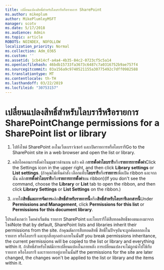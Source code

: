 ```yaml
---
title: เปลี่ยนแปลงสิทธิ์สำหรับไลบรารีหรือรายการ SharePoint
ms.author: mikeplum
author: MikePlumleyMSFT
manager: scotv
ms.date: 5/17/2018
ms.audience: Admin
ms.topic: article
ROBOTS: NOINDEX, NOFOLLOW
localization_priority: Normal
ms.collection: Adm_O365
ms.custom: ''
ms.assetid: 1cb414cf-a4a4-4b35-84c2-0723cf5c5a14
ms.openlocfilehash: 46bdb15733fa3673c6487c7a0316752b9ae757f4
ms.sourcegitcommit: 03a156a9c9740521155a30775492c7dff0982588
ms.translationtype: MT
ms.contentlocale: th-TH
ms.lasthandoff: 03/22/2019
ms.locfileid: "30753157"
---
```

# <a name="change-permissions-for-a-sharepoint-list-or-library"></a><span data-ttu-id="21b2b-102">เปลี่ยนแปลงสิทธิ์สำหรับไลบรารีหรือรายการ SharePoint</span><span class="sxs-lookup"><span data-stu-id="21b2b-102">Change permissions for a SharePoint list or library</span></span>

1. <span data-ttu-id="21b2b-103">ไปยังไซต์ SharePoint ลงในเว็บเบราว์เซอร์ และเปิดรายการหรือไลบรารี</span><span class="sxs-lookup"><span data-stu-id="21b2b-103">Go to the SharePoint site in a web browser and open the list or library.</span></span>
    
2. <span data-ttu-id="21b2b-104">คลิกไอคอนการตั้งค่าในมุมขวาด้านบน แล้ว คลิ ก**การตั้งค่าไลบรารี**หรือ**รายการการตั้งค่า**</span><span class="sxs-lookup"><span data-stu-id="21b2b-104">Click the Settings icon in the upper right, and then click **Library settings** or **List settings**.</span></span> <span data-ttu-id="21b2b-105">(ถ้าคุณไม่เห็นคำสั่ง เลือกแท็บ**ไลบรารี**หรือ**รายการ**เพื่อเปิด ribbon และจากนั้น คลิก**การตั้งค่าไลบรารี**หรือ**รายการการตั้งค่า**บน ribbon)</span><span class="sxs-lookup"><span data-stu-id="21b2b-105">(If you don't see the command, choose the **Library** or **List** tab to open the ribbon, and then click **Library Settings** or **List Settings** on the ribbon.)</span></span> 
    
3. <span data-ttu-id="21b2b-106">ภายใต้**สิทธิ์และการจัดการ**คลิก**สิทธิ์สำหรับรายการนี้**หรือ**สิทธิ์สำหรับไลบรารีเอกสารนี้**</span><span class="sxs-lookup"><span data-stu-id="21b2b-106">Under **Permissions and Management**, click **Permissions for this list** or **Permissions for this document library**.</span></span>
    
<span data-ttu-id="21b2b-107">โปรดสังเกตว่า โดยค่าเริ่มต้น รายการ SharePoint และไลบรารีได้สืบทอดสิทธิ์ของตนเองมาจากไซต์</span><span class="sxs-lookup"><span data-stu-id="21b2b-107">Note that by default, SharePoint lists and libraries inherit their permissions from the site.</span></span> <span data-ttu-id="21b2b-108">ถ้าคุณตัดการสืบทอดสิทธิ์ สิทธิ์ในปัจจุบันจะถูกคัดลอกลงในรายการ หรือไลบรารี และทุกสิ่งทุกอย่างภายในนั้น</span><span class="sxs-lookup"><span data-stu-id="21b2b-108">If you break permissions inheritance, the current permissions will be copied to the list or library and everything within it.</span></span> <span data-ttu-id="21b2b-109">ถ้าสิทธิ์สำหรับไซต์มีการเปลี่ยนแปลงในภายหลัง การเปลี่ยนแปลงจะไม่ถูกนำไปใช้กับรายการ หรือไลบรารี และรายการอยู่ภายในนั้น</span><span class="sxs-lookup"><span data-stu-id="21b2b-109">If the permissions for the site are later changed, the changes won't be applied to the list or library and the items within it.</span></span>
  

